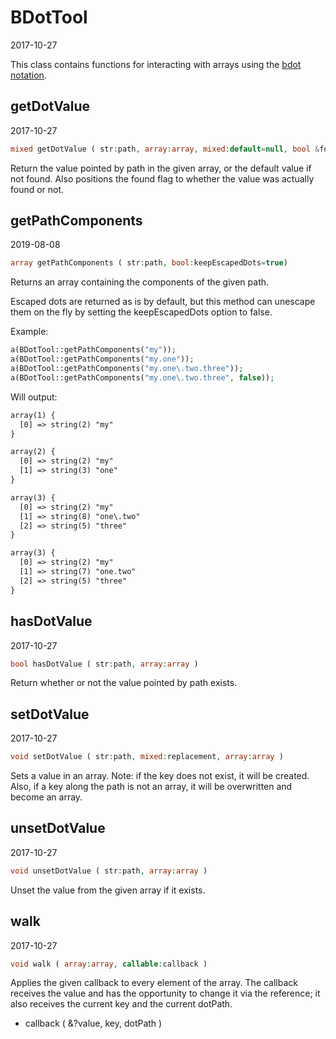 BDotTool
=====================
2017-10-27



This class contains functions for interacting with arrays using the
[bdot notation](https://github.com/karayabin/universe-snapshot/blob/master/universe/Ling/Bat/doc/bdot-notation.md).





    
getDotValue
-------------
2017-10-27


```php
mixed getDotValue ( str:path, array:array, mixed:default=null, bool &found=false)
```

Return the value pointed by path in the given array, or the default value if not found.
Also positions the found flag to whether the value was actually found or not.




    
getPathComponents
-------------
2019-08-08


```php
array getPathComponents ( str:path, bool:keepEscapedDots=true)
```

Returns an array containing the components of the given path.

Escaped dots are returned as is by default, but this method can unescape them on the fly
by setting the keepEscapedDots option to false.


Example:
```php
a(BDotTool::getPathComponents("my"));
a(BDotTool::getPathComponents("my.one"));
a(BDotTool::getPathComponents("my.one\.two.three"));
a(BDotTool::getPathComponents("my.one\.two.three", false));

```

Will output:

```html
array(1) {
  [0] => string(2) "my"
}

array(2) {
  [0] => string(2) "my"
  [1] => string(3) "one"
}

array(3) {
  [0] => string(2) "my"
  [1] => string(8) "one\.two"
  [2] => string(5) "three"
}

array(3) {
  [0] => string(2) "my"
  [1] => string(7) "one.two"
  [2] => string(5) "three"
}
```




    
hasDotValue
-------------
2017-10-27


```php
bool hasDotValue ( str:path, array:array )
```

Return whether or not the value pointed by path exists.


setDotValue
-------------
2017-10-27


```php
void setDotValue ( str:path, mixed:replacement, array:array )
```

Sets a value in an array.
Note: if the key does not exist, it will be created.
Also, if a key along the path is not an array, it will be overwritten and become an array.



unsetDotValue
-------------
2017-10-27


```php
void unsetDotValue ( str:path, array:array )
```

Unset the value from the given array if it exists.



walk
-------------
2017-10-27


```php
void walk ( array:array, callable:callback )
```

Applies the given callback to every element of the array.
The callback receives the value and has the opportunity to change it via the reference;
it also receives the current key and the current dotPath.

- callback ( &?value, key, dotPath )


